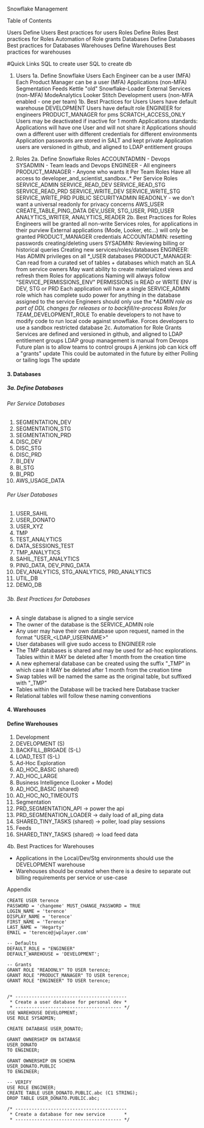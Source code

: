 Snowflake Management

Table of Contents

Users
Define Users
Best practices for users
Roles
Define Roles
Best practices for Roles
Automation of Role grants
Databases
Define Databases
Best practices for Databases
Warehouses
Define Warehouses
Best practices for warehouses

#Quick Links
SQL to create user
SQL to create db
1. Users
1a. Define Snowflake Users
Each Engineer can be a user (MFA)
Each Product Manager can be a user (MFA)
Applications (non-MFA)
Segmentation
Feeds
Kettle "old"
Snowflake-Loader
External Services (non-MFA)
ModeAnalytics
Looker
Stitch
Development users (non-MFA enabled - one per team)
1b. Best Practices for Users
Users have default warehouse DEVELOPMENT
Users have default role
ENGINEER for engineers
PRODUCT_MANAGER for pms
SCRATCH_ACCESS_ONLY
Users may be deactivated if inactive for 1 month
Applications standards:
Applications will have one User and will not share it
Applications should own a different user with different credentials for different environments
Application passwords are stored in SALT and kept private
Application users are versioned in github, and aligned to LDAP entitlement groups

2. Roles
2a. Define Snowflake Roles
ACCOUNTADMIN - Devops
SYSADMIN  - Team leads and Devops
ENGINEER - All engineers
PRODUCT_MANAGER - Anyone who wants it
Per Team Roles
Have all access to developer_and_scientist_sandbox.<TEAM-NAME>.*
Per Service Roles
SERVICE_ADMIN
SERVICE_READ_DEV
SERVICE_READ_STG
SERVICE_READ_PRD
SERVICE_WRITE_DEV
SERVICE_WRITE_STG
SERVICE_WRITE_PRD
PUBLIC
SECURITYADMIN
READONLY - we don't want a universal readonly for privacy concerns
AWS_USER
CREATE_TABLE_PING_DATA
DEV_USER, STG_USER, PRD_USER
ANALYTICS_WRITER, ANALYTICS_READER
2b. Best Practices for Roles
Engineers will be granted all non-write Services roles, for applications in their purview
External applications (Mode, Looker, etc...) will only be granted PRODUCT_MANAGER credentials
ACCOUNTADMIN:
resetting passwords 
creating/deleting users
SYSADMIN:
Reviewing billing or historical queries
Creating new services/roles/databases
ENGINEER:
Has ADMIN privileges on all *_USER databases
PRODUCT_MANAGER:
Can read from a curated set of tables + databases which match an SLA from service owners
May want ability to create materialized views and refresh them
Roles for applications
Naming will always follow "SERVICE_PERMISSIONS_ENV"
PERMISSIONS is READ or WRITE
ENV is DEV, STG or PRD
Each application will have a single SERVICE_ADMIN role which has complete sudo power for anything in the database assigned to the service
Engineers should only use the *_ADMIN role as part of DDL changes for releases or to backfill/re-process
Roles for TEAM_<NAME>_DEVELOPMENT_ROLE
To enable developers to not have to modify code to run local code against snowflake. Forces developers to use a sandbox restricted database
2c. Automation for Role Grants
Services are defined and versioned in github, and aligned to LDAP entitlement groups
LDAP group management is manual from Devops 
Future plan is to allow teams to control groups
A jenkins job can kick off a "grants" update 
This could be automated in the future by either Polling or tailing logs
The update 


#### 3. Databases
##### 3a. Define Databases
###### Per Service Databases
1. SEGMENTATION_DEV
1. SEGMENTATION_STG
1. SEGMENTATION_PRD
1. DISC_DEV
1. DISC_STG
1. DISC_PRD
1. BI_DEV
1. BI_STG
1. BI_PRD
1. AWS_USAGE_DATA
###### Per User Databases
1. USER_SAHIL
1. USER_DONATO
1. USER_XYZ
1. TMP
1. TEST_ANALYTICS
1. DATA_SESSIONS_TEST
1. TMP_ANALYTICS
1. SAHIL_TEST_ANALYTICS
1. PING_DATA, DEV_PING_DATA
1. DEV_ANALYTICS, STG_ANALYTICS, PRD_ANALYTICS
1. UTIL_DB
1. DEMO_DB

###### 3b. Best Practices for Databases
* A single database is aligned to a single service
* The owner of the database is the SERVICE_ADMIN role
* Any user may have their own database upon request, named in the format "USER_<LDAP_USERNAME>"
* User databases will give sudo access to ENGINEER role
* The TMP databases is shared and may be used for ad-hoc explorations. Tables within it MAY be deleted after 1 month from the creation time
* A new ephemeral database can be created using the suffix "_TMP" in which case it MAY be deleted after 1 month from the creation time
* Swap tables will be named the same as the original table, but suffixed with "_TMP"
* Tables within the Database will be tracked here Database tracker
* Relational tables will follow these naming conventions

#### 4. Warehouses
#### Define Warehouses
1. Development 
1. DEVELOPMENT (S)
1. BACKFILL_BRIGADE (S-L)
1. LOAD_TEST (S-L)
1. Ad-Hoc Exploration
1. AD_HOC_BASIC (shared)
1. AD_HOC_LARGE
1. Business Intelligence (Looker + Mode)
1. AD_HOC_BASIC (shared)
1. AD_HOC_NO_TIMEOUTS
1. Segmentation
1. PRD_SEGMENTATION_API -> power the api
1. PRD_SEGMENATION_LOADER -> daily load of all_ping data
1. SHARED_TINY_TASKS (shared) -> poller, load play sessions
1. Feeds
1. SHARED_TINY_TASKS (shared) -> load feed data

4b. Best Practices  for Warehouses
* Applications in the Local/Dev/Stg environments should use the DEVELOPMENT warehouse
* Warehouses should be created when there is a desire to separate out billing requirements per service or use-case


Appendix

```
CREATE USER terence
PASSWORD = 'changeme' MUST_CHANGE_PASSWORD = TRUE
LOGIN_NAME = 'terence'
DISPLAY_NAME = 'terence'
FIRST_NAME = 'Terence'
LAST_NAME = 'Hegarty'
EMAIL = 'terence@jwplayer.com'

-- Defaults
DEFAULT_ROLE = "ENGINEER"
DEFAULT_WAREHOUSE = 'DEVELOPMENT';

-- Grants
GRANT ROLE "READONLY" TO USER terence;
GRANT ROLE "PRODUCT_MANAGER" TO USER terence;
GRANT ROLE "ENGINEER" TO USER terence;


/* -----------------------------------------
 * Create a user database for personal dev *
 * --------------------------------------- */
USE WAREHOUSE DEVELOPMENT;
USE ROLE SYSADMIN;

CREATE DATABASE USER_DONATO;

GRANT OWNERSHIP ON DATABASE
USER_DONATO
TO ENGINEER;

GRANT OWNERSHIP ON SCHEMA
USER_DONATO.PUBLIC
TO ENGINEER;

-- VERIFY
USE ROLE ENGINEER;
CREATE TABLE USER_DONATO.PUBLIC.abc (C1 STRING);
DROP TABLE USER_DONATO.PUBLIC.abc;

/* -----------------------------------------
 * Create a database for new service       *
 * --------------------------------------- */


```


